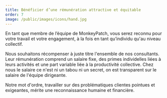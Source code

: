 ```yaml
---
title: Bénéficier d’une rémunération attractive et équitable
order: 7
image: /public/images/icons/hand.jpg
---
```


En tant que membre de l’équipe de MonkeyPatch, vous serez reconnu pour votre travail et votre engagement, à la fois en tant qu’individu qu'au niveau collectif. 

Nous souhaitons récompenser à juste titre l'ensemble de nos consultants. Leur rémunération comprend un salaire fixe, des primes individelles liées à leurs activités et une part variable liée à la productivité collective. Chez nous le salaire ce n'est ni un tabou ni un secret, on est transparent sur le salaire de l'équipe dirigeante. 

Notre mot d'ordre, travailler sur des problématiques clientes pointues et exigeantes, mérite une reconnaissance humaine et financière.
